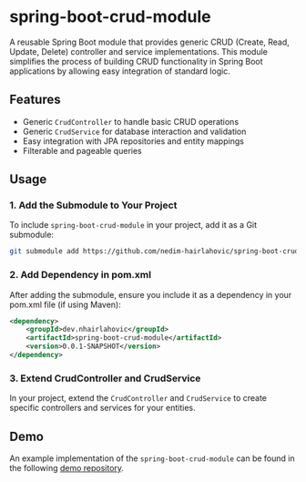 # spring-boot-crud-module

A reusable Spring Boot module that provides generic CRUD (Create, Read, Update, Delete) controller and service implementations. This module simplifies the process of building CRUD functionality in Spring Boot applications by allowing easy integration of standard logic.

## Features

- Generic `CrudController` to handle basic CRUD operations
- Generic `CrudService` for database interaction and validation
- Easy integration with JPA repositories and entity mappings
- Filterable and pageable queries

## Usage

### 1. Add the Submodule to Your Project

To include `spring-boot-crud-module` in your project, add it as a Git submodule:

```bash
git submodule add https://github.com/nedim-hairlahovic/spring-boot-crud-module
```

### 2. Add Dependency in pom.xml
After adding the submodule, ensure you include it as a dependency in your pom.xml file (if using Maven):
```xml
<dependency>
    <groupId>dev.nhairlahovic</groupId>
    <artifactId>spring-boot-crud-module</artifactId>
    <version>0.0.1-SNAPSHOT</version>
</dependency>
```

### 3. Extend CrudController and CrudService
In your project, extend the `CrudController` and `CrudService` to create specific controllers and services for your entities.

## Demo

An example implementation of the `spring-boot-crud-module` can be found in the following [demo repository](https://github.com/nedim-hairlahovic/spring-boot-crud-demo).
